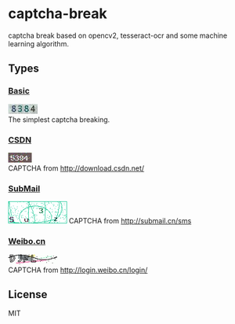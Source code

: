 # captcha-break
captcha break based on opencv2, tesseract-ocr and some machine learning algorithm.
## Types
### [Basic](./basic)
![](./basic/basic.jpg)  
The simplest captcha breaking.
### [CSDN](./csdn)
![](./csdn/csdn.png)  
CAPTCHA from http://download.csdn.net/
### [SubMail](./submail)
![](./submail/submail.png) 
CAPTCHA from http://submail.cn/sms
### [Weibo.cn](./weibo.cn)
![](./weibo.cn/weibo.cn.png)  
CAPTCHA from http://login.weibo.cn/login/
## License
MIT
